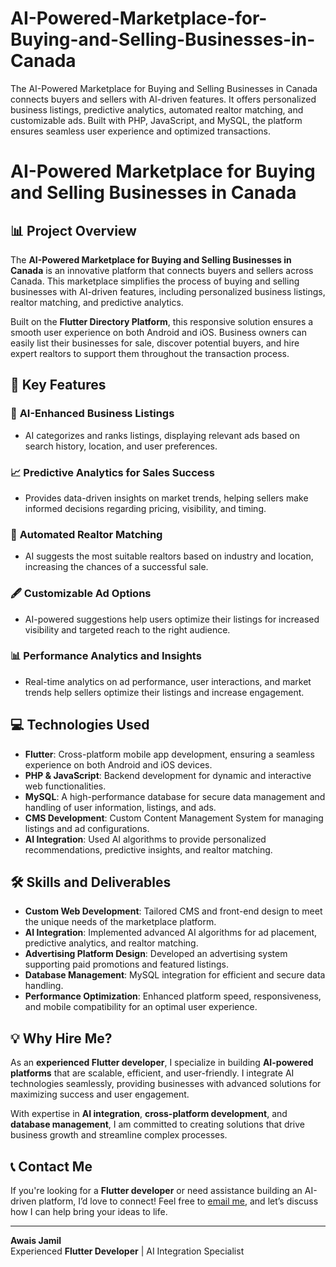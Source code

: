 # AI-Powered-Marketplace-for-Buying-and-Selling-Businesses-in-Canada
The AI-Powered Marketplace for Buying and Selling Businesses in Canada connects buyers and sellers with AI-driven features. It offers personalized business listings, predictive analytics, automated realtor matching, and customizable ads. Built with PHP, JavaScript, and MySQL, the platform ensures seamless user experience and optimized transactions.
# AI-Powered Marketplace for Buying and Selling Businesses in Canada

## 📊 Project Overview
The **AI-Powered Marketplace for Buying and Selling Businesses in Canada** is an innovative platform that connects buyers and sellers across Canada. This marketplace simplifies the process of buying and selling businesses with AI-driven features, including personalized business listings, realtor matching, and predictive analytics. 

Built on the **Flutter Directory Platform**, this responsive solution ensures a smooth user experience on both Android and iOS. Business owners can easily list their businesses for sale, discover potential buyers, and hire expert realtors to support them throughout the transaction process.

## 🌟 Key Features
### 🤖 **AI-Enhanced Business Listings**
- AI categorizes and ranks listings, displaying relevant ads based on search history, location, and user preferences.

### 📈 **Predictive Analytics for Sales Success**
- Provides data-driven insights on market trends, helping sellers make informed decisions regarding pricing, visibility, and timing.

### 🏡 **Automated Realtor Matching**
- AI suggests the most suitable realtors based on industry and location, increasing the chances of a successful sale.

### 🖋 **Customizable Ad Options**
- AI-powered suggestions help users optimize their listings for increased visibility and targeted reach to the right audience.

### 📊 **Performance Analytics and Insights**
- Real-time analytics on ad performance, user interactions, and market trends help sellers optimize their listings and increase engagement.

## 💻 Technologies Used
- **Flutter**: Cross-platform mobile app development, ensuring a seamless experience on both Android and iOS devices.
- **PHP & JavaScript**: Backend development for dynamic and interactive web functionalities.
- **MySQL**: A high-performance database for secure data management and handling of user information, listings, and ads.
- **CMS Development**: Custom Content Management System for managing listings and ad configurations.
- **AI Integration**: Used AI algorithms to provide personalized recommendations, predictive insights, and realtor matching.

## 🛠 Skills and Deliverables
- **Custom Web Development**: Tailored CMS and front-end design to meet the unique needs of the marketplace platform.
- **AI Integration**: Implemented advanced AI algorithms for ad placement, predictive analytics, and realtor matching.
- **Advertising Platform Design**: Developed an advertising system supporting paid promotions and featured listings.
- **Database Management**: MySQL integration for efficient and secure data handling.
- **Performance Optimization**: Enhanced platform speed, responsiveness, and mobile compatibility for an optimal user experience.

## 💡 Why Hire Me?
As an **experienced Flutter developer**, I specialize in building **AI-powered platforms** that are scalable, efficient, and user-friendly. I integrate AI technologies seamlessly, providing businesses with advanced solutions for maximizing success and user engagement. 

With expertise in **AI integration**, **cross-platform development**, and **database management**, I am committed to creating solutions that drive business growth and streamline complex processes.

## 📞 Contact Me
If you're looking for a **Flutter developer** or need assistance building an AI-driven platform, I’d love to connect! Feel free to [email me](mailto:your-email@example.com), and let’s discuss how I can help bring your ideas to life.

---
**Awais Jamil**  
Experienced **Flutter Developer** | AI Integration Specialist
